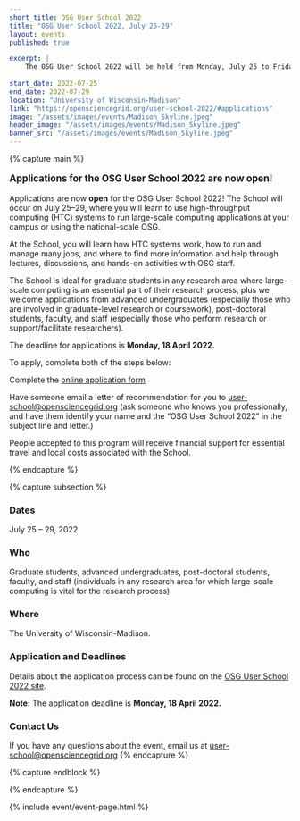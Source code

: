 ```yaml
---
short_title: OSG User School 2022 
title: "OSG User School 2022, July 25-29"
layout: events
published: true

excerpt: |
    The OSG User School 2022 will be held from Monday, July 25 to Friday, July 29 in person at the University of Wisconsin-Madison campus. Registration is now open!
    
start_date: 2022-07-25
end_date: 2022-07-29
location: "University of Wisconsin-Madison"
link: "https://opensciencegrid.org/user-school-2022/#applications"
image: "/assets/images/events/Madison_Skyline.jpeg"
header_image: "/assets/images/events/Madison_Skyline.jpeg"
banner_src: "/assets/images/events/Madison_Skyline.jpeg"
---
```


{% capture main %}

<p style="font-size: larger; font-weight: bold;">Applications for the OSG User School 2022 are now open!</p>

Applications are now **open** for the OSG User School 2022! The School will occur on July 25–29, where you will learn to use high-throughput computing (HTC) systems to run large-scale computing applications at your campus or using the national-scale OSG.

At the School, you will learn how HTC systems work, how to run and manage many jobs, and where to find more information and help through lectures, discussions, and hands-on activities with  OSG staff.

The School is ideal for graduate students in any research area where large-scale computing is an essential part of their research process, plus we welcome applications from advanced undergraduates (especially those who are involved in graduate-level research or coursework), post-doctoral students, faculty, and staff (especially those who perform research or support/facilitate researchers).

The deadline for applications is **Monday, 18 April 2022.**

To apply, complete both of the steps below:

Complete the [online application form](https://uwmadison.co1.qualtrics.com/jfe/form/SV_bdBbGikmcgabwGO)

Have someone email a letter of recommendation for you to [user-school@opensciencegrid.org](user-school@opensciencegrid.org) (ask someone who knows you professionally, and have them identify your name and the “OSG User School 2022” in the subject line and letter.)

People accepted to this program will receive financial support for essential travel and local costs associated with the School.

{% endcapture %}


{% capture subsection %}
### Dates

July 25 – 29, 2022

### Who

Graduate students, advanced undergraduates, post-doctoral students, faculty, and staff (individuals in any research area for which large-scale computing is vital for the research process).
 
### Where

The University of Wisconsin-Madison.

### Application and Deadlines
Details about the application process can be found on the [OSG User School 2022 site](https://opensciencegrid.org/user-school-2022/#applications).

**Note:** The application deadline is **Monday, 18 April 2022.**

### Contact Us

If you have any questions about the event, email us at [user-school@opensciencegrid.org](user-school@opensciencegrid.org)
{% endcapture %}

{% capture endblock %}


{% endcapture %}

{% include event/event-page.html %}
